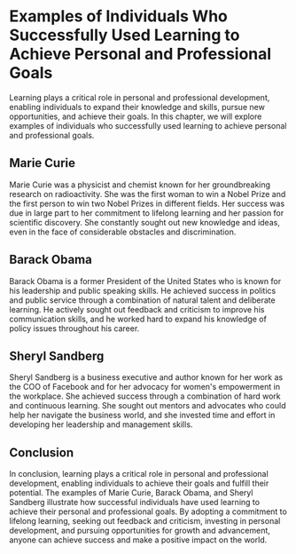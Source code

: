 Examples of Individuals Who Successfully Used Learning to Achieve Personal and Professional Goals
===========================================================================================================================================================================

Learning plays a critical role in personal and professional development, enabling individuals to expand their knowledge and skills, pursue new opportunities, and achieve their goals. In this chapter, we will explore examples of individuals who successfully used learning to achieve personal and professional goals.

Marie Curie
-----------

Marie Curie was a physicist and chemist known for her groundbreaking research on radioactivity. She was the first woman to win a Nobel Prize and the first person to win two Nobel Prizes in different fields. Her success was due in large part to her commitment to lifelong learning and her passion for scientific discovery. She constantly sought out new knowledge and ideas, even in the face of considerable obstacles and discrimination.

Barack Obama
------------

Barack Obama is a former President of the United States who is known for his leadership and public speaking skills. He achieved success in politics and public service through a combination of natural talent and deliberate learning. He actively sought out feedback and criticism to improve his communication skills, and he worked hard to expand his knowledge of policy issues throughout his career.

Sheryl Sandberg
---------------

Sheryl Sandberg is a business executive and author known for her work as the COO of Facebook and for her advocacy for women's empowerment in the workplace. She achieved success through a combination of hard work and continuous learning. She sought out mentors and advocates who could help her navigate the business world, and she invested time and effort in developing her leadership and management skills.

Conclusion
----------

In conclusion, learning plays a critical role in personal and professional development, enabling individuals to achieve their goals and fulfill their potential. The examples of Marie Curie, Barack Obama, and Sheryl Sandberg illustrate how successful individuals have used learning to achieve their personal and professional goals. By adopting a commitment to lifelong learning, seeking out feedback and criticism, investing in personal development, and pursuing opportunities for growth and advancement, anyone can achieve success and make a positive impact on the world.
